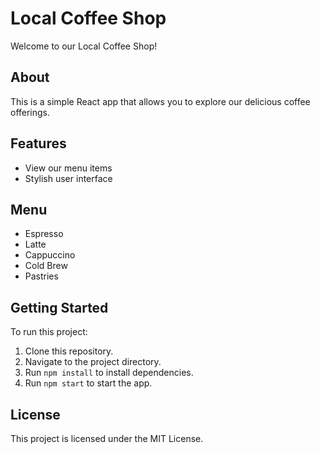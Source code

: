 # Local Coffee Shop

Welcome to our Local Coffee Shop!

## About
This is a simple React app that allows you to explore our delicious coffee offerings.

## Features
- View our menu items
- Stylish user interface

## Menu
- Espresso
- Latte
- Cappuccino
- Cold Brew
- Pastries

## Getting Started
To run this project:
1. Clone this repository.
2. Navigate to the project directory.
3. Run `npm install` to install dependencies.
4. Run `npm start` to start the app.

## License
This project is licensed under the MIT License.